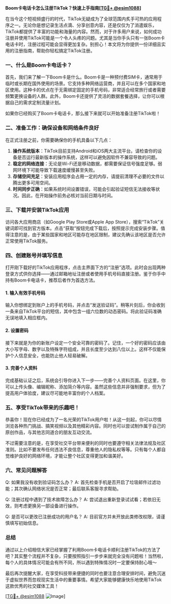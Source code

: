 **Boom卡电话卡怎么注册TikTok？快速上手指南[[TG💪+ @esim1088](https://t.me/s/esim1088)]**

在当今这个短视频盛行的时代，TikTok无疑成为了全球范围内炙手可热的应用程序之一。无论你是想记录生活点滴、分享创意内容，还是仅仅为了消遣娱乐，TikTok都提供了丰富的功能和海量的内容。然而，对于许多用户来说，如何成功注册并使用TikTok可能是一个令人头疼的问题。尤其是当你手头只有一张Boom卡电话卡时，注册过程可能会显得更加复杂。别担心！本文将为你提供一份详细且实用的注册指南，帮助你轻松搞定TikTok注册。

### 一、什么是Boom卡电话卡？

首先，我们来了解一下Boom卡是什么。Boom卡是一种预付费SIM卡，通常用于临时或长期在国外使用的场景。它支持多种网络运营商，并且可以在多个国家和地区使用。这种卡的优点在于无需绑定固定的手机号码，非常适合经常旅行或者需要频繁更换设备的人群。此外，Boom卡还提供了灵活的数据套餐选择，让你可以根据自己的需求定制流量计划。

如果你已经购买了Boom卡电话卡，那么接下来就可以开始准备注册TikTok啦！

### 二、准备工作：确保设备和网络条件良好

在正式注册之前，你需要确保你的手机具备以下几点：

1. **操作系统版本**：TikTok目前支持Android和iOS两大主流平台。请检查你的设备是否运行最新版本的操作系统，这样可以避免因软件不兼容导致的问题。
2. **稳定的网络连接**：无论是Wi-Fi还是移动数据，都需要保证信号强度足够。弱网环境下可能导致下载速度缓慢甚至失败。
3. **存储空间充足**：安装应用程序会占用一定的内存，请提前清理不必要的文件以腾出更多可用空间。
4. **时间同步正确**：如果系统时间设置错误，可能会引起验证短信无法接收等状况。因此，在开始操作前务必核对当前日期与时间。

### 三、下载并安装TikTok应用

访问各大应用商店（如Google Play Store或Apple App Store），搜索“TikTok”关键词即可找到官方版本。点击“获取”按钮完成下载后，按照提示完成安装步骤。值得注意的是，由于某些国家和地区可能存在地区限制，建议先确认该地区是否允许正常使用TikTok服务。

### 四、创建账号并填写信息

打开刚下载好的TikTok应用程序，点击主界面下方的“注册”选项。此时会出现两种登录方式供你选择——通过邮箱地址注册或者使用手机号码直接注册。鉴于你手中持有Boom卡电话卡，推荐后者作为首选方法。

#### 1. 输入有效手机号码
输入你想绑定到账户上的手机号码，并点击“发送验证码”。稍等片刻后，你会收到一条来自TikTok平台的短信，其中包含一组六位数的动态密码。将此验证码准确无误地填入相应框内。

#### 2. 设置密码
接下来就是为你的新账户设定一个安全可靠的密码了。记住，一个好的密码应该由大小写字母、数字以及特殊字符组成，并且长度至少达到八位以上。这样不仅能保护个人信息安全，也能防止他人轻易破解。

#### 3. 完善个人资料
完成基础认证之后，系统会引导你进入下一步——完善个人资料页面。在这里，你可以上传头像、编辑昵称、添加简介等内容。虽然这些信息并非强制要求，但为了提高用户体验度，建议尽可能地丰富你的个人档案。

### 五、享受TikTok带来的乐趣吧！

恭喜你！现在你已经成为了一名光荣的TikTok用户啦！从这一刻起，你可以尽情浏览各种热门挑战、搞笑视频以及其他精彩内容。同时也可以尝试制作属于自己的原创作品，与其他志同道合的朋友互动交流。

不过需要注意的是，在享受社交平台带来便利的同时也要遵守相关法律法规及社区准则。比如不要发布任何违法不良信息，尊重他人的隐私权等等。只有每个人都自觉维护良好的网络环境，才能让整个社区变得更加和谐美好。

### 六、常见问题解答

Q: 如果我没有收到验证码怎么办？
A: 首先检查手机是否开启了垃圾邮件过滤功能；其次确认网络状况是否正常；最后联系客服寻求帮助。

Q: 注册过程中遇到了技术故障怎么办？
A: 尝试退出重新登录试试看；若依旧无效，则考虑更换另一部设备进行操作。

Q: 是否可以更改已注册成功的用户名？
A: 目前官方并未开放此类修改权限，请谨慎填写初始信息。

### 总结

通过以上介绍相信大家已经掌握了利用Boom卡电话卡顺利注册TikTok的方法了吧？其实整个流程并不复杂，只要按照指引一步步来就完全没有问题啦！当然啦，每个人的具体情况可能会有所不同，所以遇到特殊情况时一定要保持耐心哦～

最后再次提醒大家，在享受科技带来便捷的同时也要注意合理安排时间，避免沉迷于虚拟世界而忽视现实生活中的重要事情。希望大家能够健康快乐地使用TikTok这款优秀的社交媒体工具！

[[TG💪+ @esim1088](https://t.me/s/esim1088) ![Image](https://i.postimg.cc/4NQfJmqS/Snipaste-2025-05-13-00-14-12.png)]